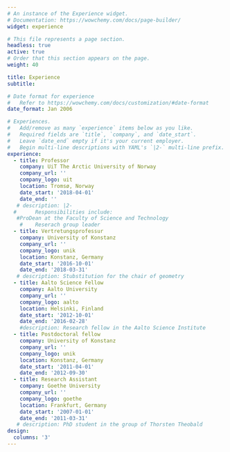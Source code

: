 ```yaml
---
# An instance of the Experience widget.
# Documentation: https://wowchemy.com/docs/page-builder/
widget: experience

# This file represents a page section.
headless: true
active: true
# Order that this section appears on the page.
weight: 40

title: Experience
subtitle:

# Date format for experience
#   Refer to https://wowchemy.com/docs/customization/#date-format
date_format: Jan 2006

# Experiences.
#   Add/remove as many `experience` items below as you like.
#   Required fields are `title`, `company`, and `date_start`.
#   Leave `date_end` empty if it's your current employer.
#   Begin multi-line descriptions with YAML's `|2-` multi-line prefix.
experience:
  - title: Professor
    company: UiT The Arctic University of Norway
    company_url: ''
    company_logo: uit
    location: Tromsø, Norway
    date_start: '2018-04-01'
    date_end: ''
   # description: |2-
  #      Responsibilities include:
   #ProDean at the Faculty of Science and Technology
    #    Reserach group leader       
  - title: Vertretungsprofessur 
    company: University of Konstanz
    company_url: ''
    company_logo: unik
    location: Konstanz, Germany
    date_start: '2016-10-01'
    date_end: '2018-03-31'
   # description: Stubstitution for the chair of geometry
  - title: Aalto Science Fellow
    company: Aalto University
    company_url: ''
    company_logo: aalto
    location: Helsinki, Finland
    date_start: '2012-10-01'
    date_end: '2016-02-28'
    #description: Research fellow in the Aalto Science Institute
  - title: Postdoctoral fellow
    company: University of Konstanz
    company_url: ''
    company_logo: unik
    location: Konstanz, Germany
    date_start: '2011-04-01'
    date_end: '2012-09-30'
  - title: Research Assistant
    company: Goethe University
    company_url: ''
    company_logo: goethe
    location: Frankfurt, Germany
    date_start: '2007-01-01'
    date_end: '2011-03-31'
   # description: PhD student in the group of Thorsten Theobald
design:
  columns: '3'
---
```

